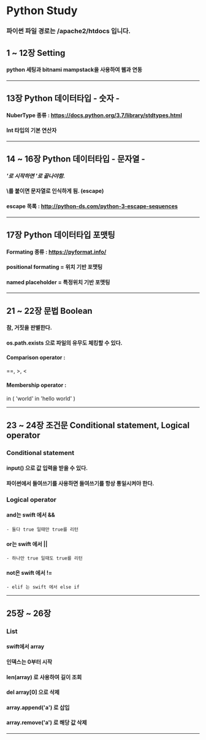 # Python Study
### 파이썬 파일 경로는 /apache2/htdocs 입니다.

## 1 ~ 12장 Setting
#### python 세팅과 bitnami mampstack을 사용하여 웹과 연동

* * *

## 13장 Python 데이터타입 - 숫자 -
#### NuberType 종류 : https://docs.python.org/3.7/library/stdtypes.html
#### Int 타입의 기본 연산자

* * *

## 14 ~ 16장 Python 데이터타입 - 문자열 -
#### *'로 시작하면 '로 끝나야함.*
#### \를 붙이면 문자열로 인식하게 됨. (escape)
#### escape 목록 : http://python-ds.com/python-3-escape-sequences

* * *

## 17장 Python 데이터타입 포맷팅
#### Formating 종류 : https://pyformat.info/
#### positional formating = 위치 기반 포맷팅
#### named placeholder = 특정위치 기반 포맷팅

* * *

## 21 ~ 22장 문법 Boolean
#### 참, 거짓을 판별한다.
#### os.path.exists 으로 파일의 유무도 체킹할 수 있다.
#### Comparison operator :
==, >, <
#### Membership operator :
in ( 'world' in 'hello world' )

* * *

## 23 ~ 24장 조건문 Conditional statement, Logical operator

### Conditional statement

#### input() 으로 값 입력을 받을 수 있다.
#### 파이썬에서 들여쓰기를 사용하면 들여쓰기를 항상 통일시켜야 한다.

### Logical operator

#### and는 swift 에서 &&
    - 둘다 true 일때만 true를 리턴   

#### or는 swift 에서 ||
    - 하나만 true 일때도 true를 리턴

#### not은 swift 에서 !=
    - elif 는 swift 에서 else if

* * *

## 25장 ~ 26장

### List
#### swift에서 array
#### 인덱스는 0부터 시작
#### len(array) 로 사용하여 길이 조회
#### del array[0] 으로 삭제
#### array.append('a') 로 삽입
#### array.remove('a') 로 해당 값 삭제

* * *
